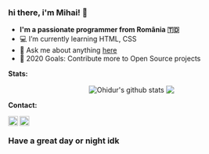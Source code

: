 ### hi there, i'm Mihai! 👋 &nbsp;

- **I'm a passionate programmer from România 🇹🇩**
- 💻 I’m currently learning HTML, CSS
- 💬 Ask me about anything [here](https://discord.gg/dev)
- 🥅 2020 Goals: Contribute more to Open Source projects


**Stats: &nbsp;**

<p align="center">
 <img align="center" src="https://github-readme-stats.vercel.app/api?username=MihaiCit&show_icons=true&theme=radical&line_height=21" alt="Ohidur's github stats"/>
 <img align="center" src="https://github-readme-stats.vercel.app/api/top-langs/?username=MihaiCit&theme=radical&hide_langs_below=1&layout=compact" />
 

**Contact: &nbsp;**

<a href="https://discord.gg/VRADrBEjKC">
  <img align="left" alt="Discord Server" width="20px" src="https://cdn.jsdelivr.net/npm/simple-icons@v3/icons/discord.svg" />
</a>
<a href="https://twitter.com/MihaiCit">
  <img align="left" alt="Twitter" width="20px" src="https://cdn.jsdelivr.net/npm/simple-icons@v3/icons/twitter.svg" />
</a> &nbsp; 




### Have a great day or night idk
